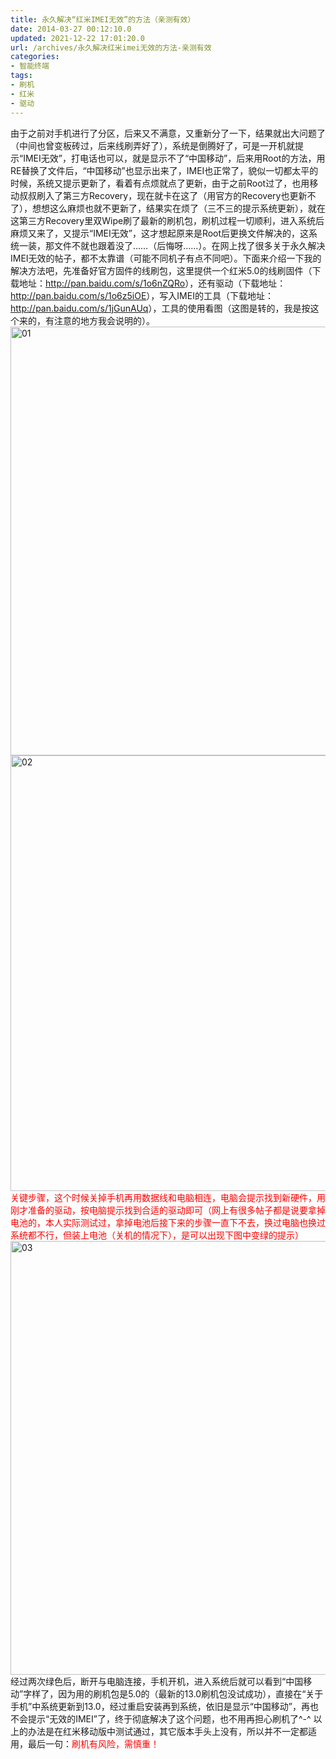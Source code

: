 ```yaml
---
title: 永久解决“红米IMEI无效”的方法（亲测有效）
date: 2014-03-27 00:12:10.0
updated: 2021-12-22 17:01:20.0
url: /archives/永久解决红米imei无效的方法-亲测有效
categories: 
- 智能终端
tags: 
- 刷机
- 红米
- 驱动
---
```


由于之前对手机进行了分区，后来又不满意，又重新分了一下，结果就出大问题了（中间也曾变板砖过，后来线刷弄好了），系统是倒腾好了，可是一开机就提示“IMEI无效”，打电话也可以，就是显示不了“中国移动”，后来用Root的方法，用RE替换了文件后，“中国移动”也显示出来了，IMEI也正常了，貌似一切都太平的时候，系统又提示更新了，看着有点烦就点了更新，由于之前Root过了，也用移动叔叔刷入了第三方Recovery，现在就卡在这了（用官方的Recovery也更新不了），想想这么麻烦也就不更新了，结果实在烦了（三不三的提示系统更新），就在这第三方Recovery里双Wipe刷了最新的刷机包，刷机过程一切顺利，进入系统后麻烦又来了，又提示“IMEI无效”，这才想起原来是Root后更换文件解决的，这系统一装，那文件不就也跟着没了……（后悔呀……）。在网上找了很多关于永久解决IMEI无效的帖子，都不太靠谱（可能不同机子有点不同吧）。下面来介绍一下我的解决方法吧，先准备好官方固件的线刷包，这里提供一个红米5.0的线刷固件（下载地址：<a href="http://pan.baidu.com/s/1o6nZQRo">http://pan.baidu.com/s/1o6nZQRo</a>），还有驱动（下载地址：<a href="http://pan.baidu.com/s/1o6z5iOE" target="_blank">http://pan.baidu.com/s/1o6z5iOE</a>），写入IMEI的工具（下载地址：<a href="http://pan.baidu.com/s/1jGunAUq" target="_blank">http://pan.baidu.com/s/1jGunAUq</a>），工具的使用看图（这图是转的，我是按这个来的，有注意的地方我会说明的）。
<a href="http://uu126.cn/wp-content/uploads/2014/03/01.jpg"><img class="alignnone wp-image-537 size-full" src="http://uu126.cn/wp-content/uploads/2014/03/01.jpg" alt="01" width="687" height="686" /></a><a href="http://uu126.cn/wp-content/uploads/2014/03/02.jpg"><img class="alignnone wp-image-538 size-full" src="http://uu126.cn/wp-content/uploads/2014/03/02.jpg" alt="02" width="687" height="697" /></a>
<span style="color: #ff0000;">关键步骤，这个时候关掉手机再用数据线和电脑相连，电脑会提示找到新硬件，用刚才准备的驱动，按电脑提示找到合适的驱动即可（网上有很多帖子都是说要拿掉电池的，本人实际测试过，拿掉电池后接下来的步骤一直下不去，换过电脑也换过系统都不行，但装上电池（关机的情况下），是可以出现下图中变绿的提示）</span>
<a href="http://uu126.cn/wp-content/uploads/2014/03/03.jpg"><img class="alignnone wp-image-539 size-full" src="http://uu126.cn/wp-content/uploads/2014/03/03.jpg" alt="03" width="721" height="694" /></a>
经过两次绿色后，断开与电脑连接，手机开机，进入系统后就可以看到“中国移动”字样了，因为用的刷机包是5.0的（最新的13.0刷机包没试成功），直接在“关于手机”中系统更新到13.0，经过重启安装再到系统，依旧是显示“中国移动”，再也不会提示“无效的IMEI”了，终于彻底解决了这个问题，也不用再担心刷机了^-^
以上的办法是在红米移动版中测试通过，其它版本手头上没有，所以并不一定都适用，最后一句：<span style="color: #ff0000;">刷机有风险，需慎重！</span>